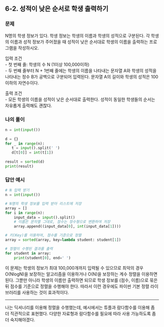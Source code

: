 ## 6-2. 성적이 낮은 순서로 학생 출력하기

### 문제
N명의 학생 정보가 있다. 학생 정보는 학생의 이름과 학생의 성적으로 구분된다. 각 학생의 이름과 성적 정보가 주어졌을 때 성적이 낮은 순서대로 학생의 이름을 출력하는 프로그램을 작성하시오.  

입력 조건  
\- 첫 번째 줄: 학생의 수 N (1이상 100,000이하)  
\- 두 번째 줄부터 N + 1번째 줄에는 학생의 이름을 나타내는 문자열 A와 학생의 성적을 나타내는 정수 B가 공백으로 구분되어 입력된다. 문자열 A의 길이와 학생의 성적은 100 이하의 자연수이다.  

출력 조건  
\- 모든 학생의 이름을 성적이 낮은 순서대로 출력한다. 성적이 동일한 학생들의 순서는 자유롭게 출력해도 괜찮다.

### 나의 풀이
```python
n = int(input())
 
d = {}
for _ in range(n):
   t = input().split(' ')
   d[t[0]] = int(t[1])
 
result = sorted(d)
print(result)
```

### 답안 예시
```python
# N 입력 받기
n = int(input())

# N명의 학생 정보를 입력 받아 리스트에 저장
array = []
for i in range(n):
    input_data = input().split()
    # 이름은 문자열 그대로, 점수는 정수형으로 변환하여 저장
    array.append((input_data[0], int(input_data[1])))

# 키(Key)를 이용하여, 점수를 기준으로 정렬
array = sorted(array, key=lambda student: student[1])

# 정렬이 수행된 결과를 출력
for student in array:
    print(student[0], end=' ')
```
이 문제는 학생의 정보가 최대 100,000개까지 입력될 수 있으므로 최악의 경우 O(NlogN)을 보장하는 알고리즘을 이용하거나 O(N)을 보장하는 계수 정렬을 이용하면 된다. 그뿐만 아니라 학생의 이름만 출력하면 되므로 학생 정보를 (점수, 이름)으로 묶은 뒤 점수를 기준으로 정렬을 수행해야 한다. 따라서 이런 경우에도 파이썬 기본 정렬 라이브러리를 사용하는 것이 효과적이다.
- - -
나는 딕셔너리를 이용해 정렬을 수행했는데, 예시에서는 튜플과 람다함수를 이용해 좀 더 직관적으로 표현했다. 다양한 자료형과 람다함수를 필요에 따라 사용 가능하도록 좀 더 숙지해야겠다.
